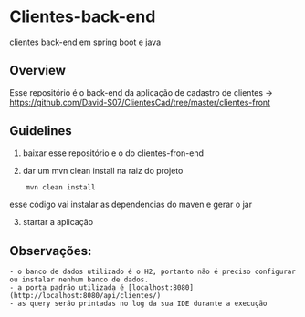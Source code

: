 # Clientes-back-end
clientes back-end em spring boot e java

## Overview
Esse repositório é o back-end da aplicação de cadastro de clientes -> https://github.com/David-S07/ClientesCad/tree/master/clientes-front

## Guidelines

1. baixar esse repositório e o do clientes-fron-end

2. dar um mvn clean install na raiz do projeto

```java
	mvn clean install
```
   esse código vai instalar as dependencias do maven e gerar o jar
   
3. startar a aplicação

## Observações: 

	- o banco de dados utilizado é o H2, portanto não é preciso configurar ou instalar nenhum banco de dados.
	- a porta padrão utilizada é [localhost:8080](http://localhost:8080/api/clientes/)
	- as query serão printadas no log da sua IDE durante a execução
